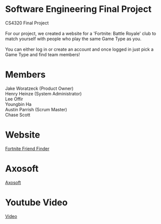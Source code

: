 # Software Engineering Final Project
CS4320 Final Project </br></br>
For our project, we created a website for a 'Fortnite: Battle Royale' club to match yourself with people who play the same Game Type as you. </br></br>
You can either log in or create an account and once logged in just pick a Game Type and find team members!</br>

# Members
Jake Woratzeck (Product Owner) </br>
Henry Heinze (System Administrator) </br>
Lee Offir </br>
Youngbin Ha </br>
Austin Parrish (Scrum Master) </br>
Chase Scott  

# Website
[Fortnite Friend Finder](http://ec2-54-82-199-223.compute-1.amazonaws.com)

# Axosoft
[Axosoft](https://jakeworatzeck.axosoft.com/)

# Youtube Video
[Video](https://youtu.be/iJmJAF9WAXA)
